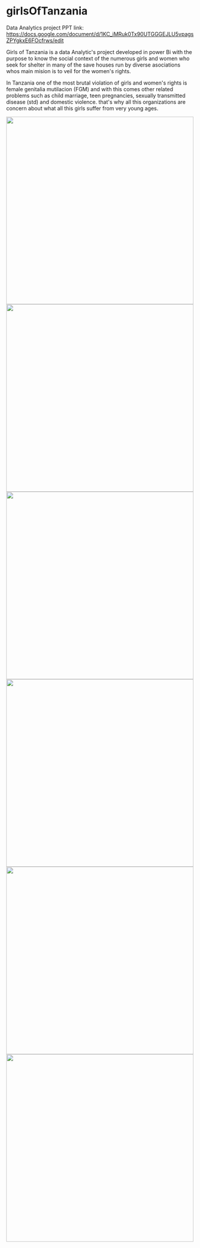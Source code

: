 # girlsOfTanzania
Data Analytics project
PPT link: https://docs.google.com/document/d/1KC_iMRuk0Tx90UTGGGEJLU5vpagsZPYgkxE6FOcfrws/edit

Girls of Tanzania is a data Analytic's project developed in power Bi with the purpose to know the social context of the numerous girls and women who seek for shelter in many of the save houses run by diverse asociations whos main mision is to veil for the women's rights.

In Tanzania one of the most brutal violation of girls and women's rights is female genitalia mutilacion (FGM) and with this comes other related problems such as child marriage, teen pregnancies, sexually transmitted disease (std) and domestic violence. that's why all this organizations are concern about what all this girls suffer from very young ages.

<img src='https://drive.google.com/uc?id=1D3GCJjiwcMAR6R0MmCGxaxg4bbZCtiZa' width='500'> <img src='https://drive.google.com/uc?id=1Hi0j1sV5XSZvo-3S_1K6yHUvVCf2KhZ0' width='500'>
<img src='https://drive.google.com/uc?id=1y2c-CiS9FkQNYyOugvJeMJj2_lbMMVK4' width='500'> <img src='https://drive.google.com/uc?id=1gSMBVCC0tsh5GofDghULcs5NCjwOl9SH' width='500'>
<img src='https://drive.google.com/uc?id=15JePrNT17CA7eAkP3GevywINqyNolKsr' width='500'> <img src='https://drive.google.com/uc?id=14AR3tq1MaFnZzekcxej5WjVsYXL53qpA' width='500'>


